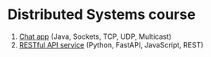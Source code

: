 # Distributed Systems course

1. [Chat app](Lab1) (Java, Sockets, TCP, UDP, Multicast)
2. [RESTful API service](Lab2) (Python, FastAPI, JavaScript, REST)
